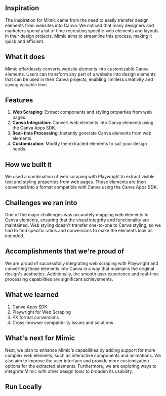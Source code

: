 ## Inspiration

The inspiration for Mimic came from the need to easily transfer design elements from websites into Canva. We noticed that many designers and marketers spend a lot of time recreating specific web elements and layouts in their design projects. Mimic aims to streamline this process, making it quick and efficient.

## What it does

Mimic effortlessly converts website elements into customizable Canva elements. Users can transform any part of a website into design elements that can be used in their Canva projects, enabling limitless creativity and saving valuable time.

## Features

1. **Web Scraping**: Extract components and styling properties from web pages.
2. **Canva Integration**: Convert web elements into Canva elements using the Canva Apps SDK.
3. **Real-time Processing**: Instantly generate Canva elements from web elements.
4. **Customization**: Modify the extracted elements to suit your design needs.

## How we built it

We used a combination of web scraping with Playwright to extract visible text and styling properties from web pages. These elements are then converted into a format compatible with Canva using the Canva Apps SDK.

## Challenges we ran into

One of the major challenges was accurately mapping web elements to Canva elements, ensuring that the visual integrity and functionality are maintained. Web styling doesn't transfer one-to-one to Canva styling, so we had to find specific ratios and conversions to make the elements look as intended.

## Accomplishments that we're proud of

We are proud of successfully integrating web scraping with Playwright and converting those elements into Canva in a way that maintains the original design's aesthetics. Additionally, the smooth user experience and real-time processing capabilities are significant achievements.

## What we learned

1. Canva Apps SDK
2. Playwright for Web Scraping
3. PX format conversions
4. Cross-browser compatibility issues and solutions

## What's next for Mimic

Next, we plan to enhance Mimic's capabilities by adding support for more complex web elements, such as interactive components and animations. We also aim to improve the user interface and provide more customization options for the extracted elements. Furthermore, we are exploring ways to integrate Mimic with other design tools to broaden its usability.

## Run Locally
